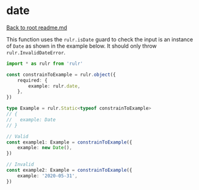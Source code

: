 # date

[Back to root readme.md](../../../readme.md)

This function uses the `rulr.isDate` guard to check the input is an instance of `Date` as shown in the example below. It should only throw `rulr.InvalidDateError`.

```ts
import * as rulr from 'rulr'

const constrainToExample = rulr.object({
	required: {
		example: rulr.date,
	},
})

type Example = rulr.Static<typeof constrainToExample>
// {
//   example: Date
// }

// Valid
const example1: Example = constrainToExample({
	example: new Date(),
})

// Invalid
const example2: Example = constrainToExample({
	example: '2020-05-31',
})
```
